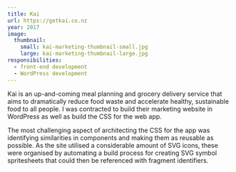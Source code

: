 ```yaml
---
title: Kai
url: https://getkai.co.nz
year: 2017
image:
  thumbnail:
    small: kai-marketing-thumbnail-small.jpg
    large: kai-marketing-thumbnail-large.jpg
responsibilities:
  - front-end development
  - WordPress development
---
```


Kai is an up-and-coming meal planning and grocery delivery service that aims to dramatically reduce food waste and accelerate healthy, sustainable food to all people. I was contracted to build their marketing website in WordPress as well as build the CSS for the web app.

The most challenging aspect of architecting the CSS for the app was identifying similarities in components and making them as reusable as possible. As the site utilised a considerable amount of SVG icons, these were organised by automating a build process for creating SVG symbol spritesheets that could then be referenced with fragment identifiers.
